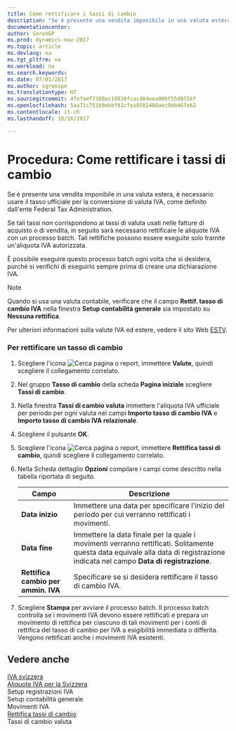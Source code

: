 ```yaml
---
title: Come rettificare i tassi di cambio
description: "Se è presente una vendita imponibile in una valuta estera, è necessario usare il tasso ufficiale per la conversione di valuta IVA, come definito dall'ente Federal Tax Administration."
documentationcenter: 
author: SorenGP
ms.prod: dynamics-nav-2017
ms.topic: article
ms.devlang: na
ms.tgt_pltfrm: na
ms.workload: na
ms.search.keywords: 
ms.date: 07/01/2017
ms.author: sgroespe
ms.translationtype: HT
ms.sourcegitcommit: 4fefaef7380ac10836fcac404eea006f55d8556f
ms.openlocfilehash: 5aa71c751b9ebbf81cfea8582488aec9bb467e62
ms.contentlocale: it-ch
ms.lasthandoff: 10/16/2017

---
```

# <a name="how-to-adjust-exchange-rates"></a>Procedura: Come rettificare i tassi di cambio
Se è presente una vendita imponibile in una valuta estera, è necessario usare il tasso ufficiale per la conversione di valuta IVA, come definito dall'ente Federal Tax Administration.  
  
 Se tali tassi non corrispondono ai tassi di valuta usati nelle fatture di acquisto o di vendita, in seguito sarà necessario rettificare le aliquote IVA con un processo batch. Tali rettifiche possono essere eseguite solo tramite un'aliquota IVA autorizzata.  
  
 È possibile eseguire questo processo batch ogni volta che si desidera, purché si verifichi di eseguirlo sempre prima di creare una dichiarazione IVA.  
  
> [!NOTE]  
>  Quando si usa una valuta contabile, verificare che il campo **Rettif. tasso di cambio IVA** nella finestra **Setup contabilità generale** sia impostato su **Nessuna rettifica**.  
  
 Per ulteriori informazioni sulla valute IVA ed estere, vedere il sito Web [ESTV](http://go.microsoft.com/fwlink/?LinkId=285999).  
  
### <a name="to-adjust-an-exchange-rate"></a>Per rettificare un tasso di cambio  
  
1.  Scegliere l'icona ![Cerca pagina o report](media/ui-search/search_small.png "icona Cerca pagina o report"), immettere **Valute**, quindi scegliere il collegamento correlato.  
  
2.  Nel gruppo **Tasso di cambio** della scheda **Pagina iniziale** scegliere **Tassi di cambio**.  
  
3.  Nella finestra **Tassi di cambio valuta** immettere l'aliquota IVA ufficiale per periodo per ogni valuta nei campi **Importo tasso di cambio IVA** e **Importo tasso di cambio IVA relazionale**.  
  
4.  Scegliere il pulsante **OK**.  
  
5.  Scegliere l'icona ![Cerca pagina o report](media/ui-search/search_small.png "icona Cerca pagina o report"), immettere **Rettifica tassi di cambio**, quindi scegliere il collegamento correlato.  
  
6.  Nella Scheda dettaglio **Opzioni** compilare i campi come descritto nella tabella riportata di seguito.   
  
    |Campo|Descrizione|  
    |---------------------------------|---------------------------------------|  
    |**Data inizio**|Immettere una data per specificare l'inizio del periodo per cui verranno rettificati i movimenti.|  
    |**Data fine**|Immettere la data finale per la quale i movimenti verranno rettificati. Solitamente questa data equivale alla data di registrazione indicata nel campo **Data di registrazione**.|  
    |**Rettifica cambio per ammin. IVA**|Specificare se si desidera rettificare il tasso di cambio IVA.|  
  
7.  Scegliere **Stampa** per avviare il processo batch. Il processo batch controlla se i movimenti IVA devono essere rettificati e prepara un movimento di rettifica per ciascuno di tali movimenti per i conti di rettifica del tasso di cambio per IVA a esigibilità immediata o differita. Vengono rettificati anche i movimenti IVA esistenti.  
  
## <a name="see-also"></a>Vedere anche  
 [IVA svizzera](swiss-value-added-tax.md)   
 [Aliquote IVA per la Svizzera](vat-rates-for-switzerland.md)   
 Setup registrazioni IVA   
 Setup contabilità generale   
 Movimenti IVA   
 [Rettifica tassi di cambio](-$-b_595-adjust-exchange-rates-$.md)   
 Tassi di cambio valuta
